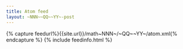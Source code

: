 ```yaml
---
title: Atom feed
layout: ~NNN~~QQ~~YY~-post
---
```


{% capture feedurl%}{{site.url}}/math~NNN~/~QQ~~YY~/atom.xml{% endcapture %}
{% include feedinfo.html %}

